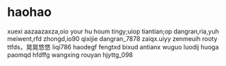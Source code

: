 # haohao
xuexi
aazaazaxza,oio
your hu houm
tingy;uiop
tiantian;op
dangran,ria,yuh
meiwent,rfd
zhongd,io90
qixijie
dangran_7878
zaiqx.uiyy
zenmeuih
rooty
ttfds，晃晃悠悠
liqi786
haodegf
fengtxd
bixud
antianx
wuguo
luodij
huoga
paomqd
hfdffg
wangxing
rouyan
hjyttg_098
